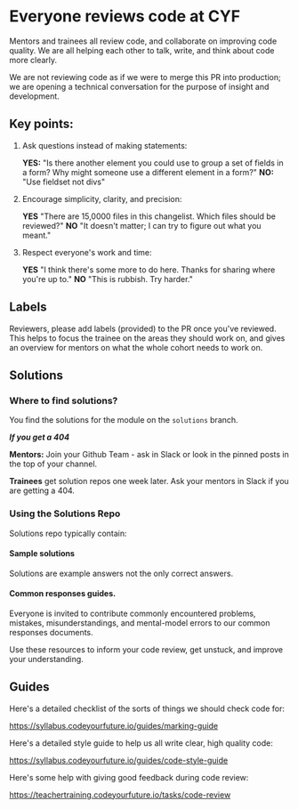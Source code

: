 <!--
Do not edit this file.
Make a change to the template and then pull changes
Repo: https://github.com/CodeYourFuture/CYF-Coursework-Template
Update Instructions: https://gist.github.com/ChrisOwen101/84d82f03a60ce19f7f154a7b815fa265
-->

# Everyone reviews code at CYF

Mentors and trainees all review code, and collaborate on improving code quality. We are all helping each other to talk, write, and think about code more clearly.

We are not reviewing code as if we were to merge this PR into production; we are opening a technical conversation for the purpose of insight and development.

## Key points:

1. Ask questions instead of making statements:

   **YES:** "Is there another element you could use to group a set of fields in a form? Why might someone use a different element in a form?"
   **NO:** "Use fieldset not divs"

2. Encourage simplicity, clarity, and precision:

   **YES** "There are 15,0000 files in this changelist. Which files should be reviewed?"
   **NO** "It doesn't matter; I can try to figure out what you meant."

3. Respect everyone's work and time:

   **YES** "I think there's some more to do here. Thanks for sharing where you're up to."
   **NO** "This is rubbish. Try harder."

## Labels

Reviewers, please add labels (provided) to the PR once you've reviewed. This helps to focus the trainee on the areas they should work on, and gives an overview for mentors on what the whole cohort needs to work on.

## Solutions

### Where to find solutions?

You find the solutions for the module on the `solutions` branch.

**_If you get a 404_**

**Mentors:** Join your Github Team - ask in Slack or look in the pinned posts in the top of your channel.

**Trainees** get solution repos one week later. Ask your mentors in Slack if you are getting a 404.

### Using the Solutions Repo

Solutions repo typically contain:

#### Sample solutions

Solutions are example answers not the only correct answers.

#### Common responses guides.

Everyone is invited to contribute commonly encountered problems, mistakes, misunderstandings, and mental-model errors to our common responses documents.

Use these resources to inform your code review, get unstuck, and improve your understanding.

## Guides

Here's a detailed checklist of the sorts of things we should check code for:

https://syllabus.codeyourfuture.io/guides/marking-guide

Here's a detailed style guide to help us all write clear, high quality code:

https://syllabus.codeyourfuture.io/guides/code-style-guide

Here's some help with giving good feedback during code review:

https://teachertraining.codeyourfuture.io/tasks/code-review
